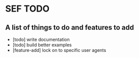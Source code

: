 # SEF TODO

## A list of things to do and features to add
- [todo] write documentation
- [todo] build better examples
- [feature-add] lock on to specific user agents
